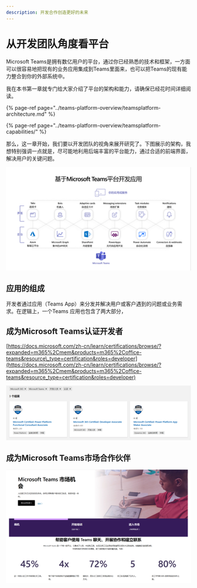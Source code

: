 ```yaml
---
description: 开发合作创造更好的未来
---
```


# 从开发团队角度看平台

Microsoft Teams是拥有数亿用户的平台，通过你已经熟悉的技术和框架，一方面可以很容易地把现有的业务应用集成到Teams里面来，也可以把Teams的现有能力整合到你的外部系统中。

我在本书第一章就专门给大家介绍了平台的架构和能力，请确保已经花时间详细阅读。

{% page-ref page="../teams-platform-overview/teamsplatform-architecture.md" %}

{% page-ref page="../teams-platform-overview/teamsplatform-capabilities/" %}

那么，这一章开始，我们要以开发团队的视角来展开研究了。下图展示的架构，我想特别强调一点就是，尽可能地利用后端丰富的平台能力，通过合适的前端界面，解决用户的关键问题。

![](../.gitbook/assets/tu-pian-%20%28264%29.png)

## 应用的组成

开发者通过应用（Teams App）来分发并解决用户或客户遇到的问题或业务需求。在逻辑上，一个Teams 应用也包含了两大部分，



## 成为Microsoft Teams认证开发者

[https://docs.microsoft.com/zh-cn/learn/certifications/browse/?expanded=m365%2Cmem&products=m365%2Coffice-teams&resource\_type=certification&roles=developer](https://docs.microsoft.com/zh-cn/learn/certifications/browse/?expanded=m365%2Cmem&products=m365%2Coffice-teams&resource_type=certification&roles=developer)

![](../.gitbook/assets/tu-pian-%20%28283%29.png)

## 成为Microsoft Teams市场合作伙伴



![](../.gitbook/assets/tu-pian-%20%28285%29.png)





